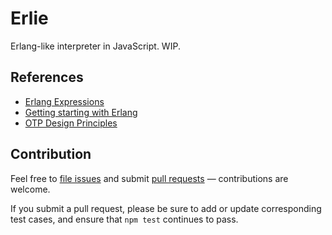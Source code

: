 # Erlie

Erlang-like interpreter in JavaScript. WIP.

## References

- [Erlang Expressions](http://erlang.org/doc/reference_manual/expressions.html)
- [Getting starting with Erlang](http://erlang.org/download/getting_started-5.4.pdf)
- [OTP Design Principles](http://erlang.org/doc/design_principles/des_princ.html)

## Contribution

Feel free to [file issues](https://github.com/ajlopez/erlie) and submit
[pull requests](https://github.com/ajlopez/erlie/pulls) — contributions are
welcome.

If you submit a pull request, please be sure to add or update corresponding
test cases, and ensure that `npm test` continues to pass.

